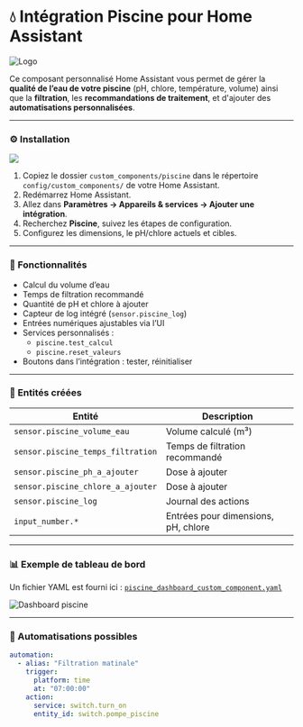 # 💧 Intégration Piscine pour Home Assistant

![Logo](https://github.com/XAV59213/piscine/blob/main/images/logo.png)

Ce composant personnalisé Home Assistant vous permet de gérer la **qualité de l’eau de votre piscine** (pH, chlore, température, volume) ainsi que la **filtration**, les **recommandations de traitement**, et d'ajouter des **automatisations personnalisées**.

---

### ⚙️ Installation

[![](https://my.home-assistant.io/badges/config_flow_start.svg)](https://my.home-assistant.io/redirect/config_flow_start/?domain=piscine)

1. Copiez le dossier `custom_components/piscine` dans le répertoire `config/custom_components/` de votre Home Assistant.
2. Redémarrez Home Assistant.
3. Allez dans **Paramètres → Appareils & services → Ajouter une intégration**.
4. Recherchez **Piscine**, suivez les étapes de configuration.
5. Configurez les dimensions, le pH/chlore actuels et cibles.

---

### 🧪 Fonctionnalités

- Calcul du volume d’eau
- Temps de filtration recommandé
- Quantité de pH et chlore à ajouter
- Capteur de log intégré (`sensor.piscine_log`)
- Entrées numériques ajustables via l’UI
- Services personnalisés :
  - `piscine.test_calcul`
  - `piscine.reset_valeurs`
- Boutons dans l’intégration : tester, réinitialiser

---

### 🧰 Entités créées

| Entité | Description |
|--------|-------------|
| `sensor.piscine_volume_eau` | Volume calculé (m³) |
| `sensor.piscine_temps_filtration` | Temps de filtration recommandé |
| `sensor.piscine_ph_a_ajouter` | Dose à ajouter |
| `sensor.piscine_chlore_a_ajouter` | Dose à ajouter |
| `sensor.piscine_log` | Journal des actions |
| `input_number.*` | Entrées pour dimensions, pH, chlore |

---

### 📊 Exemple de tableau de bord

Un fichier YAML est fourni ici : [`piscine_dashboard_custom_component.yaml`](./piscine_dashboard_custom_component.yaml)

![Dashboard piscine](./images/screenshot_dashboard.png)

---

### 🧪 Automatisations possibles

```yaml
automation:
  - alias: "Filtration matinale"
    trigger:
      platform: time
      at: "07:00:00"
    action:
      service: switch.turn_on
      entity_id: switch.pompe_piscine
